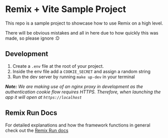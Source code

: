 # Remix + Vite Sample Project

This repo is a sample project to showcase how to use Remix on a high level.

There will be obvious mistakes and all in here due to how quickly this was made, so please ignore :D

## Development

1. Create a `.env` file at the root of your project.
2. Inside the env file add a `COOKIE_SECRET` and assign a random string
3. Run the dev server by running `make up-dev` in your terminal

_**Note:** We are making use of an nginx proxy in development as the authentication cookie flow requires HTTPS. Therefore, when launching the app it will open at `https://localhost`_

## Remix Run Docs

For detailed explanations and how the framework functions in general check out the [Remix Run docs](https://remix.run/docs/en/main)
